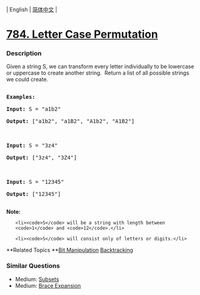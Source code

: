 | English | [简体中文](README.md) |

# [784. Letter Case Permutation](https://leetcode-cn.com/problems/letter-case-permutation)
 ### Description
<p>Given a string S, we can transform every letter individually&nbsp;to be lowercase or uppercase to create another string.&nbsp; Return a list of all possible strings we could create.</p>

<pre>
<strong>Examples:</strong>
<strong>Input:</strong> S = &quot;a1b2&quot;
<strong>Output:</strong> [&quot;a1b2&quot;, &quot;a1B2&quot;, &quot;A1b2&quot;, &quot;A1B2&quot;]

<strong>Input:</strong> S = &quot;3z4&quot;
<strong>Output:</strong> [&quot;3z4&quot;, &quot;3Z4&quot;]

<strong>Input:</strong> S = &quot;12345&quot;
<strong>Output:</strong> [&quot;12345&quot;]
</pre>

<p><strong>Note:</strong></p>

<ul>
	<li><code>S</code> will be a string with length between <code>1</code> and <code>12</code>.</li>
	<li><code>S</code> will consist only of letters or digits.</li>
</ul>

**Related Topics	**[Bit Manipulation](https://leetcode-cn.com/tag/bit-manipulation) [Backtracking](https://leetcode-cn.com/tag/backtracking) 

### Similar Questions
 - Medium:	[Subsets](https://leetcode-cn.com/problems/subsets) 
 - Medium:	[Brace Expansion](https://leetcode-cn.com/problems/brace-expansion) 
